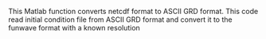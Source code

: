 This Matlab function converts netcdf format to ASCII GRD format. 
This code read initial condition file from ASCII GRD format and convert it to the funwave format with a known resolution
